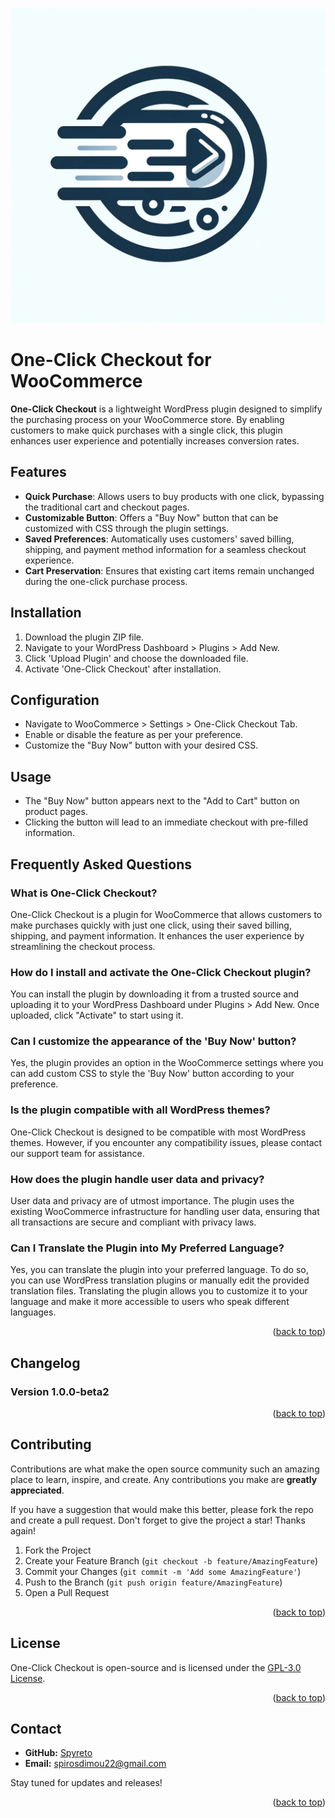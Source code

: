 <div id="top"></div>

![One-Click Checkout Logo](assets/images//logo.webp)

# One-Click Checkout for WooCommerce

**One-Click Checkout** is a lightweight WordPress plugin designed to simplify the purchasing process on your WooCommerce store. By enabling customers to make quick purchases with a single click, this plugin enhances user experience and potentially increases conversion rates.

## Features

- **Quick Purchase**: Allows users to buy products with one click, bypassing the traditional cart and checkout pages.
- **Customizable Button**: Offers a "Buy Now" button that can be customized with CSS through the plugin settings.
- **Saved Preferences**: Automatically uses customers' saved billing, shipping, and payment method information for a seamless checkout experience.
- **Cart Preservation**: Ensures that existing cart items remain unchanged during the one-click purchase process.

## Installation

1. Download the plugin ZIP file.
2. Navigate to your WordPress Dashboard > Plugins > Add New.
3. Click 'Upload Plugin' and choose the downloaded file.
4. Activate 'One-Click Checkout' after installation.

## Configuration

- Navigate to WooCommerce > Settings > One-Click Checkout Tab.
- Enable or disable the feature as per your preference.
- Customize the "Buy Now" button with your desired CSS.

## Usage

- The "Buy Now" button appears next to the "Add to Cart" button on product pages.
- Clicking the button will lead to an immediate checkout with pre-filled information.

## Frequently Asked Questions

### What is One-Click Checkout?

One-Click Checkout is a plugin for WooCommerce that allows customers to make purchases quickly with just one click, using their saved billing, shipping, and payment information. It enhances the user experience by streamlining the checkout process.

### How do I install and activate the One-Click Checkout plugin?

You can install the plugin by downloading it from a trusted source and uploading it to your WordPress Dashboard under Plugins > Add New. Once uploaded, click "Activate" to start using it.

### Can I customize the appearance of the 'Buy Now' button?

Yes, the plugin provides an option in the WooCommerce settings where you can add custom CSS to style the 'Buy Now' button according to your preference.

### Is the plugin compatible with all WordPress themes?

One-Click Checkout is designed to be compatible with most WordPress themes. However, if you encounter any compatibility issues, please contact our support team for assistance.

### How does the plugin handle user data and privacy?

User data and privacy are of utmost importance. The plugin uses the existing WooCommerce infrastructure for handling user data, ensuring that all transactions are secure and compliant with privacy laws.

### Can I Translate the Plugin into My Preferred Language?

Yes, you can translate the plugin into your preferred language. To do so, you can use WordPress translation plugins or manually edit the provided translation files. Translating the plugin allows you to customize it to your language and make it more accessible to users who speak different languages.

<p align="right">(<a href="#top">back to top</a>)</p>

## Changelog

### Version 1.0.0-beta2

<p align="right">(<a href="#top">back to top</a>)</p>

## Contributing

Contributions are what make the open source community such an amazing place to learn, inspire, and create. Any contributions you make are **greatly appreciated**.

If you have a suggestion that would make this better, please fork the repo and create a pull request.
Don't forget to give the project a star! Thanks again!

1. Fork the Project
2. Create your Feature Branch (`git checkout -b feature/AmazingFeature`)
3. Commit your Changes (`git commit -m 'Add some AmazingFeature'`)
4. Push to the Branch (`git push origin feature/AmazingFeature`)
5. Open a Pull Request

<p align="right">(<a href="#top">back to top</a>)</p>

## License

One-Click Checkout is open-source and is licensed under the [GPL-3.0 License](./LICENSE).

<p align="right">(<a href="#top">back to top</a>)</p>

## Contact

- **GitHub:** [Spyreto](https://github.com/spyreto)
- **Email:** spirosdimou22@gmail.com

Stay tuned for updates and releases!

<p align="right">(<a href="#top">back to top</a>)</p>
